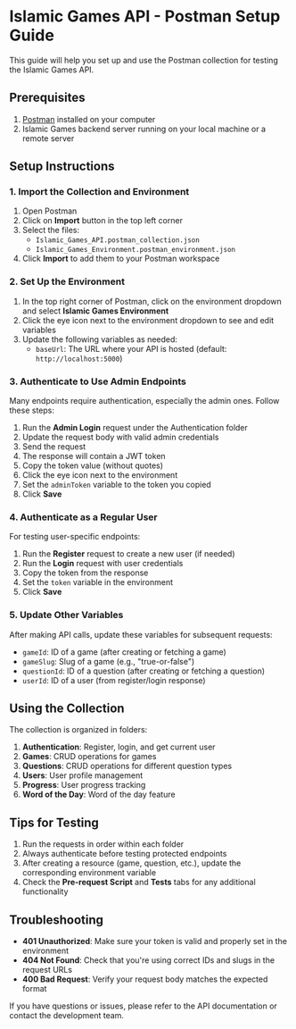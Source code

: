 
# Islamic Games API - Postman Setup Guide

This guide will help you set up and use the Postman collection for testing the Islamic Games API.

## Prerequisites

1. [Postman](https://www.postman.com/downloads/) installed on your computer
2. Islamic Games backend server running on your local machine or a remote server

## Setup Instructions

### 1. Import the Collection and Environment

1. Open Postman
2. Click on **Import** button in the top left corner
3. Select the files:
   - `Islamic_Games_API.postman_collection.json`
   - `Islamic_Games_Environment.postman_environment.json` 
4. Click **Import** to add them to your Postman workspace

### 2. Set Up the Environment

1. In the top right corner of Postman, click on the environment dropdown and select **Islamic Games Environment**
2. Click the eye icon next to the environment dropdown to see and edit variables
3. Update the following variables as needed:
   - `baseUrl`: The URL where your API is hosted (default: `http://localhost:5000`)

### 3. Authenticate to Use Admin Endpoints

Many endpoints require authentication, especially the admin ones. Follow these steps:

1. Run the **Admin Login** request under the Authentication folder
2. Update the request body with valid admin credentials
3. Send the request
4. The response will contain a JWT token
5. Copy the token value (without quotes)
6. Click the eye icon next to the environment
7. Set the `adminToken` variable to the token you copied
8. Click **Save**

### 4. Authenticate as a Regular User

For testing user-specific endpoints:

1. Run the **Register** request to create a new user (if needed)
2. Run the **Login** request with user credentials
3. Copy the token from the response
4. Set the `token` variable in the environment
5. Click **Save**

### 5. Update Other Variables

After making API calls, update these variables for subsequent requests:

- `gameId`: ID of a game (after creating or fetching a game)
- `gameSlug`: Slug of a game (e.g., "true-or-false")
- `questionId`: ID of a question (after creating or fetching a question)
- `userId`: ID of a user (from register/login response)

## Using the Collection

The collection is organized in folders:

1. **Authentication**: Register, login, and get current user
2. **Games**: CRUD operations for games
3. **Questions**: CRUD operations for different question types
4. **Users**: User profile management
5. **Progress**: User progress tracking
6. **Word of the Day**: Word of the day feature

## Tips for Testing

1. Run the requests in order within each folder
2. Always authenticate before testing protected endpoints
3. After creating a resource (game, question, etc.), update the corresponding environment variable
4. Check the **Pre-request Script** and **Tests** tabs for any additional functionality

## Troubleshooting

- **401 Unauthorized**: Make sure your token is valid and properly set in the environment
- **404 Not Found**: Check that you're using correct IDs and slugs in the request URLs
- **400 Bad Request**: Verify your request body matches the expected format

If you have questions or issues, please refer to the API documentation or contact the development team.
